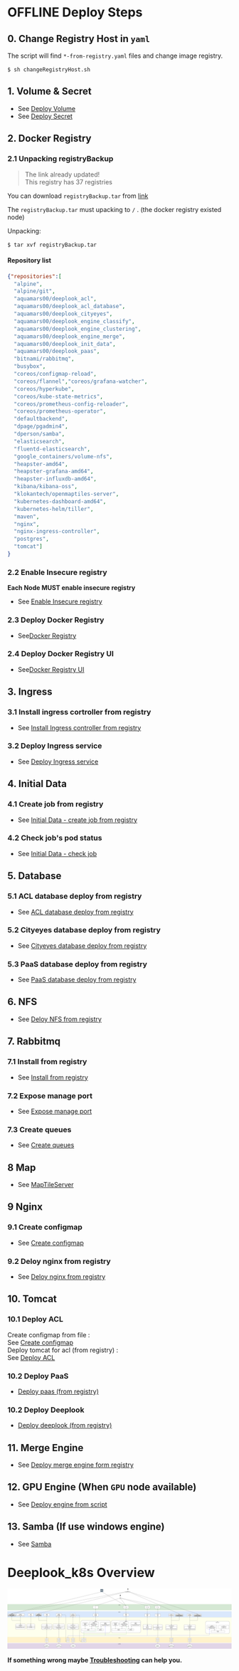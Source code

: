 # OFFLINE Deploy Steps

## 0. Change Registry Host in `yaml`

The script will find `*-from-registry.yaml` files and change image registry.

```shell
$ sh changeRegistryHost.sh
```

## 1. Volume & Secret
- See [Deploy Volume](./Volume#deploy-volume)
- See [Deploy Secret](./Secret#deploy-secret)

## 2. Docker Registry

### 2.1 Unpacking registryBackup
> The link already updated! \
> This registry has 37 registries 
> 
You can download `registryBackup.tar` from [link](https://mega.nz/#!AANVXKRI!-7C012UIWFvsu8YR2N8FZp5qGpIdGQXAqThO70IPfUI)
<!-- (https://mega.nz/#!9EFAwYKJ!WXacgqo5V6c0oGAld22WzQrrKybxQ62FbKCilEo3T3w) -->

The `registryBackup.tar` must upacking to `/` . (the docker registry existed node)

Unpacking:
```shell
$ tar xvf registryBackup.tar
```

#### Repository list

```json
{"repositories":[
  "alpine",
  "alpine/git",
  "aquamars00/deeplook_acl",
  "aquamars00/deeplook_acl_database",
  "aquamars00/deeplook_cityeyes",
  "aquamars00/deeplook_engine_classify",
  "aquamars00/deeplook_engine_clustering",
  "aquamars00/deeplook_engine_merge",
  "aquamars00/deeplook_init_data",
  "aquamars00/deeplook_paas",
  "bitnami/rabbitmq",
  "busybox",
  "coreos/configmap-reload",
  "coreos/flannel","coreos/grafana-watcher",
  "coreos/hyperkube",
  "coreos/kube-state-metrics",
  "coreos/prometheus-config-reloader",
  "coreos/prometheus-operator",
  "defaultbackend",
  "dpage/pgadmin4",
  "dperson/samba",
  "elasticsearch",
  "fluentd-elasticsearch",
  "google_containers/volume-nfs",
  "heapster-amd64",
  "heapster-grafana-amd64",
  "heapster-influxdb-amd64",
  "kibana/kibana-oss",
  "klokantech/openmaptiles-server",
  "kubernetes-dashboard-amd64",
  "kubernetes-helm/tiller",
  "maven",
  "nginx",
  "nginx-ingress-controller",
  "postgres",
  "tomcat"]
}
```

### 2.2 Enable Insecure registry
**Each Node MUST enable insecure registry**
- See [Enable Insecure registry](./DockerRegistry#enable-insecure-registry)

### 2.3 Deploy Docker Registry
- See[Docker Registry](./DockerRegistry#docker-registry)

### 2.4 Deploy Docker Registry UI
- See[Docker Registry UI](./DockerRegistry#docker-registry-ui)

## 3. Ingress

### 3.1  Install ingress cortroller from registry
- See [Install Ingress controller from registry](./Ingress/README.md#install-ingress-controller-from-registry)

### 3.2 Deploy Ingress service
- See [Deploy Ingress service](./Ingress#deploy-ingress-service-after-ingrss-controller-is-working)

## 4. Initial Data

### 4.1 Create job from registry
- See [Initial Data - create job from registry](./InitialData#create-job-from-registry)

### 4.2 Check job's pod status
- See [Initial Data - check job](./InitialData#check-job)

## 5. Database

### 5.1 ACL database deploy from registry
- See [ACL database deploy from registry](./Database#acl-database-deploy-from-registry)

### 5.2 Cityeyes database deploy from registry
- See [Cityeyes database deploy from registry](./Database#cityeyes-database-deploy-from-registry)

### 5.3 PaaS database deploy from registry
- See [PaaS database deploy from registry](./Database#paas-database-deploy-from-registry)

## 6. NFS

- See [Deloy NFS from registry](./NFS#deloy-nfs-from-registry)

## 7. Rabbitmq

### 7.1 Install from registry
- See [Install from registry](./rabbitmq#using-helm-install-from-registry)

### 7.2 Expose manage port
- See [Expose manage port](./rabbitmq#expose-manage-port)

### 7.3 Create queues
- See [Create queues](./rabbitmq#using-script-create-queues)

## 8 Map
- See [MapTileServer](./MapTileServer#deploy-from-registry)

## 9 Nginx

### 9.1 Create configmap 

- See [Create configmap](/nginx#1-create-configmaps-from-files)

### 9.2 Deloy nginx from registry

- See [Deloy nginx from registry](./nginx#deloy-nginx-from-registry)

## 10. Tomcat

### 10.1 Deploy ACL

Create configmap from file : \
See [Create configmap](./Tomcat#1-create-configmap-from-file) \
Deploy tomcat for acl (from registry) : \
See [Deploy ACL](./Tomcat#deploy-tomcat-for-acl-from-registry)

### 10.2 Deploy PaaS
- [Deploy paas (from registry)](./Tomcat/README.md#deploy-paas-from-registry)

### 10.2 Deploy Deeplook
- [Deploy deeplook (from registry)](./Tomcat/README.md#deploy-deeplook-from-registry)

## 11. Merge Engine

- See [Deploy merge engine form registry](./Engine#deploy-merge-engine-form-registry)

## 12. GPU Engine (When `GPU` node available)

- See [Deploy engine from script](./gpuPod#deploy-engine-from-script)

## 13. Samba (If use windows engine)

- See [Samba](./Samba/README.md)

# Deeplook_k8s Overview

![alt text](/Images/Overview/Deeplook_k8s_overview.png "Deeplook_k8s_overview")

**If something wrong maybe [Troubleshooting](../Install/Troubleshooting.md) can help you.**